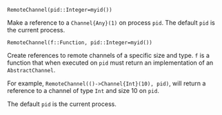 ```
RemoteChannel(pid::Integer=myid())
```

Make a reference to a `Channel{Any}(1)` on process `pid`. The default `pid` is the current process.

```
RemoteChannel(f::Function, pid::Integer=myid())
```

Create references to remote channels of a specific size and type. `f` is a function that when executed on `pid` must return an implementation of an `AbstractChannel`.

For example, `RemoteChannel(()->Channel{Int}(10), pid)`, will return a reference to a channel of type `Int` and size 10 on `pid`.

The default `pid` is the current process.
